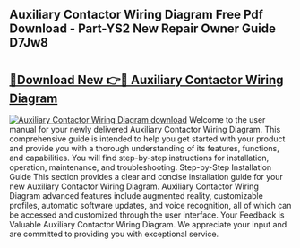 ## Auxiliary Contactor Wiring Diagram Free Pdf Download - Part-YS2 New Repair Owner Guide D7Jw8

# <h2><a href="http://dftwq33.blite.top/?on=Auxiliary+Contactor+Wiring+Diagram">🔗Download New 👉🔴 Auxiliary Contactor Wiring Diagram</a></h2>

[![Auxiliary Contactor Wiring Diagram download](https://i.imgur.com/lujVjoI.png)](http://dftwq33.blite.top/?on=Auxiliary+Contactor+Wiring+Diagram)
Welcome to the user manual for your newly delivered Auxiliary Contactor Wiring Diagram. This comprehensive guide is intended to help you get started with your product and provide you with a thorough understanding of its features, functions, and capabilities. You will find step-by-step instructions for installation, operation, maintenance, and troubleshooting. Step-by-Step Installation Guide This section provides a clear and concise installation guide for your new Auxiliary Contactor Wiring Diagram. Auxiliary Contactor Wiring Diagram advanced features include augmented reality, customizable profiles, automatic software updates, and voice recognition, all of which can be accessed and customized through the user interface. Your Feedback is Valuable Auxiliary Contactor Wiring Diagram. We appreciate your input and are committed to providing you with exceptional service.
